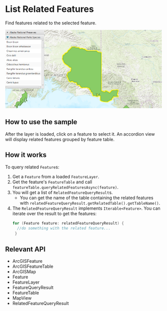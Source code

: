 # List Related Features

Find features related to the selected feature.

![](ListRelatedFeatures.png)

## How to use the sample

After the layer is loaded, click on a feature to select it. An accordion view will display related features
grouped by feature table.

## How it works

To query related `Feature`s:

1. Get a `Feature` from a loaded `FeatureLayer`.
2. Get the feature's `FeatureTable` and call `featureTable.queryRelatedFeaturesAsync(feature)`.
3. You will get a list of `RelatedFeatureQueryResult`s.
    * You can get the name of the table containing the related features with `relatedFeatureQueryResult.getRelatedTable().getTableName()`.
4. The `RelatedFeatureQueryResult` implements `Iterable<Feature>`. You can iterate over the result to get the features:
    ```java
    for (Feature feature: relatedFeatureQueryResult) {
      //do something with the related feature...
     }
    ```

## Relevant API

* ArcGISFeature
* ArcGISFeatureTable
* ArcGISMap
* Feature
* FeatureLayer
* FeatureQueryResult
* FeatureTable
* MapView
* RelatedFeatureQueryResult
